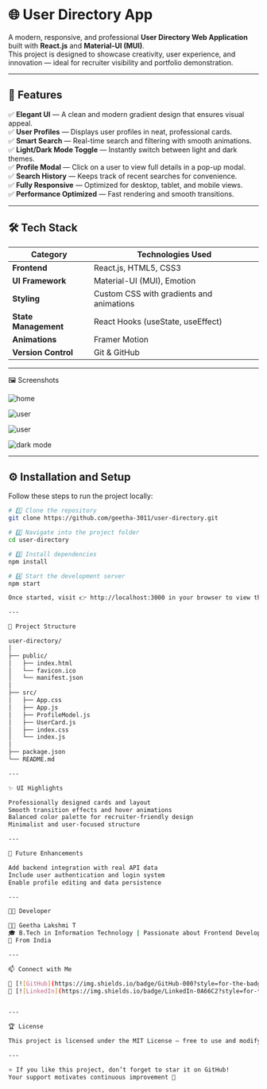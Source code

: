 # 🌐 User Directory App

A modern, responsive, and professional **User Directory Web Application** built with **React.js** and **Material-UI (MUI)**.  
This project is designed to showcase creativity, user experience, and innovation — ideal for recruiter visibility and portfolio demonstration.

---

## 🚀 Features

✅ **Elegant UI** — A clean and modern gradient design that ensures visual appeal.  
✅ **User Profiles** — Displays user profiles in neat, professional cards.  
✅ **Smart Search** — Real-time search and filtering with smooth animations.  
✅ **Light/Dark Mode Toggle** — Instantly switch between light and dark themes.  
✅ **Profile Modal** — Click on a user to view full details in a pop-up modal.  
✅ **Search History** — Keeps track of recent searches for convenience.  
✅ **Fully Responsive** — Optimized for desktop, tablet, and mobile views.  
✅ **Performance Optimized** — Fast rendering and smooth transitions.  

---

## 🛠️ Tech Stack

| Category | Technologies Used |
|-----------|------------------|
| **Frontend** | React.js, HTML5, CSS3 |
| **UI Framework** | Material-UI (MUI), Emotion |
| **Styling** | Custom CSS with gradients and animations |
| **State Management** | React Hooks (useState, useEffect) |
| **Animations** | Framer Motion |
| **Version Control** | Git & GitHub |

---

🖼️ Screenshots

![home](https://github.com/user-attachments/assets/b795382d-fad5-400a-844b-762528f191c3)

![user](https://github.com/user-attachments/assets/6dc3db7d-7078-4a7a-aa85-2c980897b83f)

![user](https://github.com/user-attachments/assets/e4ac4c63-7ead-4894-8100-677d8b9c5447)

![dark mode](https://github.com/user-attachments/assets/1185a5ae-2d36-41ea-afb6-c15e2ac3d075)


---

## ⚙️ Installation and Setup

Follow these steps to run the project locally:

```bash
# 1️⃣ Clone the repository
git clone https://github.com/geetha-3011/user-directory.git

# 2️⃣ Navigate into the project folder
cd user-directory

# 3️⃣ Install dependencies
npm install

# 4️⃣ Start the development server
npm start

Once started, visit 👉 http://localhost:3000 in your browser to view the app.

---

🧠 Project Structure

user-directory/
│
├── public/
│   ├── index.html
│   └── favicon.ico
│   └── manifest.json
│
├── src/
│   ├── App.css
│   ├── App.js
│   ├── ProfileModel.js
│   ├── UserCard.js
│   ├── index.css
│   └── index.js
│
├── package.json
└── README.md

---

✨ UI Highlights

Professionally designed cards and layout
Smooth transition effects and hover animations
Balanced color palette for recruiter-friendly design
Minimalist and user-focused structure

---

🌱 Future Enhancements

Add backend integration with real API data
Include user authentication and login system
Enable profile editing and data persistence

---

👩‍💻 Developer

👩‍💻 Geetha Lakshmi T
🎓 B.Tech in Information Technology | Passionate about Frontend Development and UI Design
📍 From India

---

📫 Connect with Me

🔗 [![GitHub](https://img.shields.io/badge/GitHub-000?style=for-the-badge&logo=github&logoColor=white)](https://github.com/geetha-3011)
💼 [![LinkedIn](https://img.shields.io/badge/LinkedIn-0A66C2?style=for-the-badge&logo=linkedin&logoColor=white)](https://www.linkedin.com/in/geethalakshmi3011)


---

🏆 License

This project is licensed under the MIT License — free to use and modify with credit.

---

⭐ If you like this project, don’t forget to star it on GitHub!
Your support motivates continuous improvement 💙
